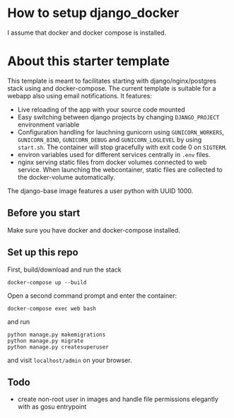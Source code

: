 # How to setup django_docker
I assume that docker and docker compose is installed.

# About this starter template

This template is meant to facilitates starting with django/nginx/postgres stack using and docker-compose. The current template is suitable for a webapp also using email notifications. It features:

- Live reloading of the app with your source code mounted
- Easy switching between django projects by changing `DJANGO_PROJECT` environment variable
- Configuration handling for lauchning gunicorn using `GUNICORN_WORKERS`, `GUNICORN_BIND`, `GUNICORN_DEBUG` and `GUNICORN_LOGLEVEL` by using `start.sh`. The container will stop gracefully with exit code 0 on `SIGTERM`.
- environ variables used for different services centrally in `.env` files.  
- nginx serving static files from docker volumes connected to web service. When launching the webcontainer, static files are collected to the docker-volume automatically.

The django-base image features a user python with UUID 1000.

## Before you start

Make sure you have docker and docker-compose installed.

## Set up this repo

First, build/download and run the stack

    docker-compose up --build

Open a second command prompt and enter the container:

    docker-compose exec web bash

and run

    python manage.py makemigrations
    python manage.py migrate
    python manage.py createsuperuser

and visit `localhost/admin` on your browser.

## Todo

- create non-root user in images and handle file permissions elegantly with as gosu
entrypoint
